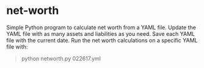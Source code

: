 # net-worth
Simple Python program to calculate net worth from a YAML file. Update the YAML file with as many assets and liabilities as you need. Save each YAML file with the current date. Run the net worth calculations on a specific YAML file with:

> python networth.py 022617.yml
 
